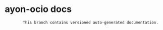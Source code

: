 # ayon-ocio docs

            This branch contains versioned auto-generated documentation.

            